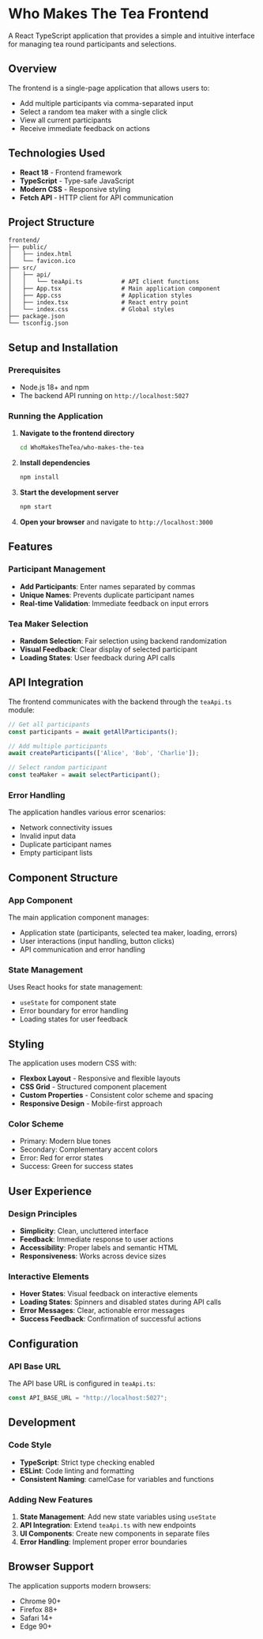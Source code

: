 # Who Makes The Tea Frontend

A React TypeScript application that provides a simple and intuitive interface for managing tea round participants and selections.

## Overview

The frontend is a single-page application that allows users to:
- Add multiple participants via comma-separated input
- Select a random tea maker with a single click
- View all current participants
- Receive immediate feedback on actions

## Technologies Used

- **React 18** - Frontend framework
- **TypeScript** - Type-safe JavaScript
- **Modern CSS** - Responsive styling
- **Fetch API** - HTTP client for API communication

## Project Structure

```
frontend/
├── public/
│   ├── index.html
│   └── favicon.ico
├── src/
│   ├── api/
│   │   └── teaApi.ts           # API client functions
│   ├── App.tsx                 # Main application component
│   ├── App.css                 # Application styles
│   ├── index.tsx               # React entry point
│   └── index.css               # Global styles
├── package.json
└── tsconfig.json
```

## Setup and Installation

### Prerequisites
- Node.js 18+ and npm
- The backend API running on `http://localhost:5027`

### Running the Application

1. **Navigate to the frontend directory**
   ```bash
   cd WhoMakesTheTea/who-makes-the-tea
   ```

2. **Install dependencies**
   ```bash
   npm install
   ```

3. **Start the development server**
   ```bash
   npm start
   ```

4. **Open your browser** and navigate to `http://localhost:3000`

## Features

### Participant Management
- **Add Participants**: Enter names separated by commas
- **Unique Names**: Prevents duplicate participant names
- **Real-time Validation**: Immediate feedback on input errors

### Tea Maker Selection
- **Random Selection**: Fair selection using backend randomization
- **Visual Feedback**: Clear display of selected participant
- **Loading States**: User feedback during API calls

## API Integration

The frontend communicates with the backend through the `teaApi.ts` module:

```typescript
// Get all participants
const participants = await getAllParticipants();

// Add multiple participants
await createParticipants(['Alice', 'Bob', 'Charlie']);

// Select random participant
const teaMaker = await selectParticipant();
```

### Error Handling

The application handles various error scenarios:
- Network connectivity issues
- Invalid input data
- Duplicate participant names
- Empty participant lists

## Component Structure

### App Component
The main application component manages:
- Application state (participants, selected tea maker, loading, errors)
- User interactions (input handling, button clicks)
- API communication and error handling

### State Management
Uses React hooks for state management:
- `useState` for component state
- Error boundary for error handling
- Loading states for user feedback

## Styling

The application uses modern CSS with:
- **Flexbox Layout** - Responsive and flexible layouts
- **CSS Grid** - Structured component placement
- **Custom Properties** - Consistent color scheme and spacing
- **Responsive Design** - Mobile-first approach

### Color Scheme
- Primary: Modern blue tones
- Secondary: Complementary accent colors
- Error: Red for error states
- Success: Green for success states

## User Experience

### Design Principles
- **Simplicity**: Clean, uncluttered interface
- **Feedback**: Immediate response to user actions
- **Accessibility**: Proper labels and semantic HTML
- **Responsiveness**: Works across device sizes

### Interactive Elements
- **Hover States**: Visual feedback on interactive elements
- **Loading States**: Spinners and disabled states during API calls
- **Error Messages**: Clear, actionable error messages
- **Success Feedback**: Confirmation of successful actions

## Configuration

### API Base URL
The API base URL is configured in `teaApi.ts`:
```typescript
const API_BASE_URL = "http://localhost:5027";
```

## Development

### Code Style
- **TypeScript**: Strict type checking enabled
- **ESLint**: Code linting and formatting
- **Consistent Naming**: camelCase for variables and functions

### Adding New Features

1. **State Management**: Add new state variables using `useState`
2. **API Integration**: Extend `teaApi.ts` with new endpoints
3. **UI Components**: Create new components in separate files
4. **Error Handling**: Implement proper error boundaries

## Browser Support

The application supports modern browsers:
- Chrome 90+
- Firefox 88+
- Safari 14+
- Edge 90+
